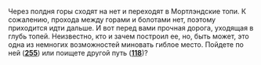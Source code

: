 Через полдня горы сходят на нет и переходят в Мортлэндские топи. К сожалению, прохода между горами и болотами нет, поэтому приходится идти дальше. И вот перед вами прочная дорога, уходящая в глубь топей. Неизвестно, кто и зачем построил ее, но, быть может, это одна из немногих возможностей миновать гиблое место. Пойдете по ней ([**255**](#n_255)) или поищете другой путь ([**118**](#n_118))?

